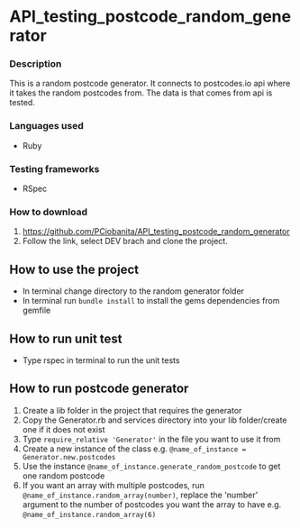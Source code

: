 # API_testing_postcode_random_generator

### Description
This is a random postcode generator. It connects to postcodes.io api where it takes the random postcodes from. The data is that comes from api is tested.

### Languages used
* Ruby

### Testing frameworks
* RSpec

### How to download
1. https://github.com/PCiobanita/API_testing_postcode_random_generator
2. Follow the link, select DEV brach and clone the project.

## How to use the project
*  In terminal change directory to the random generator folder
*  In terminal run ```bundle install``` to install the gems dependencies from gemfile

## How to run unit test
*  Type rspec in terminal to run the unit tests

##  How to run postcode generator
1.  Create a lib folder in the project that requires the generator
2.  Copy the Generator.rb and services directory into your lib folder/create one if it does not exist
3.  Type ```require_relative 'Generator'``` in the file you want to use it from
4.  Create a new instance of the class e.g. ```@name_of_instance = Generator.new.postcodes```
5.  Use the instance ```@name_of_instance.generate_random_postcode``` to get one random postcode
6.  If you want an array with multiple postcodes, run ```@name_of_instance.random_array(number)```, replace the 'number' argument to the number of postcodes you want the array to have e.g. ```@name_of_instance.random_array(6)```
